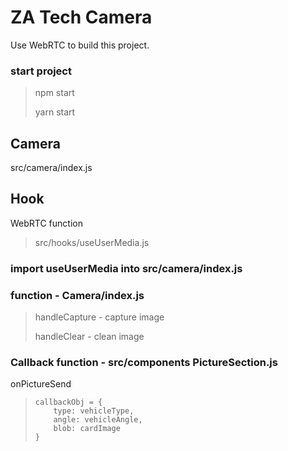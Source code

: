 # ZA Tech Camera

Use WebRTC to build this project.

### start project
> npm start 
>
> yarn start

## Camera

src/camera/index.js

## Hook
WebRTC function

>src/hooks/useUserMedia.js

### import useUserMedia into src/camera/index.js


### function - Camera/index.js

> handleCapture - capture image
>
> handleClear - clean image

### Callback function - src/components PictureSection.js

onPictureSend 
>
>     callbackObj = {
>         type: vehicleType,
>         angle: vehicleAngle,
>         blob: cardImage
>     }
